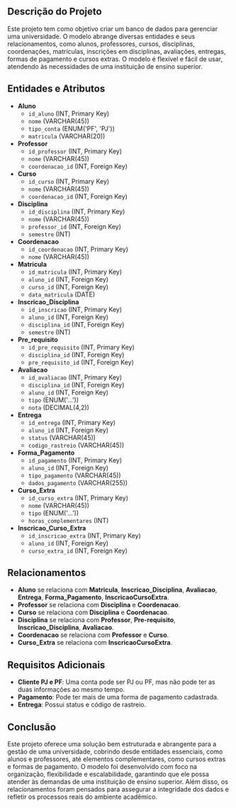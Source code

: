 <h2>Descrição do Projeto</h2>
<p>
    Este projeto tem como objetivo criar um banco de dados para gerenciar uma universidade. O modelo abrange diversas entidades e seus relacionamentos, como alunos, professores, cursos, disciplinas, coordenações, matrículas, inscrições em disciplinas, avaliações, entregas, formas de pagamento e cursos extras. O modelo é flexível e fácil de usar, atendendo às necessidades de uma instituição de ensino superior.
</p>

<h2>Entidades e Atributos</h2>
<ul>
    <li>
        <strong>Aluno</strong>
        <ul>
            <li><code>id_aluno</code> (INT, Primary Key)</li>
            <li><code>nome</code> (VARCHAR(45))</li>
            <li><code>tipo_conta</code> (ENUM('PF', 'PJ'))</li>
            <li><code>matricula</code> (VARCHAR(20))</li>
        </ul>
    </li>
    <li>
        <strong>Professor</strong>
        <ul>
            <li><code>id_professor</code> (INT, Primary Key)</li>
            <li><code>nome</code> (VARCHAR(45))</li>
            <li><code>coordenacao_id</code> (INT, Foreign Key)</li>
        </ul>
    </li>
    <li>
        <strong>Curso</strong>
        <ul>
            <li><code>id_curso</code> (INT, Primary Key)</li>
            <li><code>nome</code> (VARCHAR(45))</li>
            <li><code>coordenacao_id</code> (INT, Foreign Key)</li>
        </ul>
    </li>
    <li>
        <strong>Disciplina</strong>
        <ul>
            <li><code>id_disciplina</code> (INT, Primary Key)</li>
            <li><code>nome</code> (VARCHAR(45))</li>
            <li><code>professor_id</code> (INT, Foreign Key)</li>
            <li><code>semestre</code> (INT)</li>
        </ul>
    </li>
    <li>
        <strong>Coordenacao</strong>
        <ul>
            <li><code>id_coordenacao</code> (INT, Primary Key)</li>
            <li><code>nome</code> (VARCHAR(45))</li>
        </ul>
    </li>
    <li>
        <strong>Matricula</strong>
        <ul>
            <li><code>id_matricula</code> (INT, Primary Key)</li>
            <li><code>aluno_id</code> (INT, Foreign Key)</li>
            <li><code>curso_id</code> (INT, Foreign Key)</li>
            <li><code>data_matricula</code> (DATE)</li>
        </ul>
    </li>
    <li>
        <strong>Inscricao_Disciplina</strong>
        <ul>
            <li><code>id_inscricao</code> (INT, Primary Key)</li>
            <li><code>aluno_id</code> (INT, Foreign Key)</li>
            <li><code>disciplina_id</code> (INT, Foreign Key)</li>
            <li><code>semestre</code> (INT)</li>
        </ul>
    </li>
    <li>
        <strong>Pre_requisito</strong>
        <ul>
            <li><code>id_pre_requisito</code> (INT, Primary Key)</li>
            <li><code>disciplina_id</code> (INT, Foreign Key)</li>
            <li><code>pre_requisito_id</code> (INT, Foreign Key)</li>
        </ul>
    </li>
    <li>
        <strong>Avaliacao</strong>
        <ul>
            <li><code>id_avaliacao</code> (INT, Primary Key)</li>
            <li><code>disciplina_id</code> (INT, Foreign Key)</li>
            <li><code>aluno_id</code> (INT, Foreign Key)</li>
            <li><code>tipo</code> (ENUM('...'))</li>
            <li><code>nota</code> (DECIMAL(4,2))</li>
        </ul>
    </li>
    <li>
        <strong>Entrega</strong>
        <ul>
            <li><code>id_entrega</code> (INT, Primary Key)</li>
            <li><code>aluno_id</code> (INT, Foreign Key)</li>
            <li><code>status</code> (VARCHAR(45))</li>
            <li><code>codigo_rastreio</code> (VARCHAR(45))</li>
        </ul>
    </li>
    <li>
        <strong>Forma_Pagamento</strong>
        <ul>
            <li><code>id_pagamento</code> (INT, Primary Key)</li>
            <li><code>aluno_id</code> (INT, Foreign Key)</li>
            <li><code>tipo_pagamento</code> (VARCHAR(45))</li>
            <li><code>dados_pagamento</code> (VARCHAR(255))</li>
        </ul>
    </li>
    <li>
        <strong>Curso_Extra</strong>
        <ul>
            <li><code>id_curso_extra</code> (INT, Primary Key)</li>
            <li><code>nome</code> (VARCHAR(45))</li>
            <li><code>tipo</code> (ENUM('...'))</li>
            <li><code>horas_complementares</code> (INT)</li>
        </ul>
    </li>
    <li>
        <strong>Inscricao_Curso_Extra</strong>
        <ul>
            <li><code>id_inscricao_extra</code> (INT, Primary Key)</li>
            <li><code>aluno_id</code> (INT, Foreign Key)</li>
            <li><code>curso_extra_id</code> (INT, Foreign Key)</li>
        </ul>
    </li>
</ul>
    <h2>Relacionamentos</h2>
    <ul>
        <li><strong>Aluno</strong> se relaciona com <strong>Matricula</strong>, <strong>Inscricao_Disciplina</strong>, <strong>Avaliacao</strong>, <strong>Entrega</strong>, <strong>Forma_Pagamento</strong>, <strong>InscricaoCursoExtra</strong>.</li>
        <li><strong>Professor</strong> se relaciona com <strong>Disciplina</strong> e <strong>Coordenacao</strong>.</li>
        <li><strong>Curso</strong> se relaciona com <strong>Disciplina</strong> e <strong>Coordenacao</strong>.</li>
        <li><strong>Disciplina</strong> se relaciona com <strong>Professor</strong>, <strong>Pre-requisito</strong>, <strong>Inscricao_Disciplina</strong>, <strong>Avaliacao</strong>.</li>
        <li><strong>Coordenacao</strong> se relaciona com <strong>Professor</strong> e <strong>Curso</strong>.</li>
        <li><strong>Curso_Extra</strong> se relaciona com <strong>InscricaoCursoExtra</strong>.</li>
    </ul>
    <h2>Requisitos Adicionais</h2>
    <ul>
        <li><strong>Cliente PJ e PF</strong>: Uma conta pode ser PJ ou PF, mas não pode ter as duas informações ao mesmo tempo.</li>
        <li><strong>Pagamento</strong>: Pode ter mais de uma forma de pagamento cadastrada.</li>
        <li><strong>Entrega</strong>: Possui status e código de rastreio.</li>
    </ul>
    <h2>Conclusão</h2>
    <p>
        Este projeto oferece uma solução bem estruturada e abrangente para a gestão de uma universidade, cobrindo desde entidades essenciais, como alunos e professores, até elementos complementares, como cursos extras e formas de pagamento. O modelo foi desenvolvido com foco na organização, flexibilidade e escalabilidade, garantindo que ele possa atender às demandas de uma instituição de ensino superior. Além disso, os relacionamentos foram pensados para assegurar a integridade dos dados e refletir os processos reais do ambiente acadêmico.
    </p>
</body>
</html>
